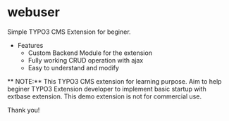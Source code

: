 # webuser
Simple TYPO3 CMS Extension for beginer.

* Features
    * Custom Backend Module for the extension
    * Fully working CRUD operation with ajax
    * Easy to understand and modify
    
** NOTE:** This TYPO3 CMS extension for learning purpose. Aim to help beginer TYPO3 Extension developer to implement basic startup with extbase 
extension. This demo extension is not for commercial use.

Thank you!
